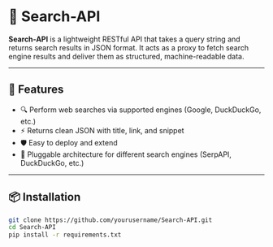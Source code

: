 # 🔎 Search-API

**Search-API** is a lightweight RESTful API that takes a query string and returns search results in JSON format. It acts as a proxy to fetch search engine results and deliver them as structured, machine-readable data.

---

## 🚀 Features

- 🔍 Perform web searches via supported engines (Google, DuckDuckGo, etc.)
- ⚡ Returns clean JSON with title, link, and snippet
- 🛡️ Easy to deploy and extend
- 🧩 Pluggable architecture for different search engines (SerpAPI, DuckDuckGo, etc.)

---

## 📦 Installation

```bash
git clone https://github.com/yourusername/Search-API.git
cd Search-API
pip install -r requirements.txt
